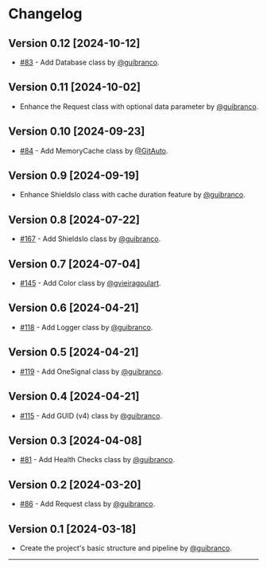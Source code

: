 # Changelog

## Version 0.12 [2024-10-12]

- [#83](https://github.com/guibranco/pancake/issues/83) - Add Database class by [@guibranco](https://github.com/guibranco).

## Version 0.11 [2024-10-02]

- Enhance the Request class with optional data parameter by [@guibranco](https://github.com/guibranco).

## Version 0.10 [2024-09-23]

- [#84](https://github.com/guibranco/pancake/issues/84) - Add MemoryCache class by [@GitAuto](https://github.com/apps/gitauto-ai).

## Version 0.9 [2024-09-19]

- Enhance ShieldsIo class with cache duration feature by [@guibranco](https://github.com/guibranco).

## Version 0.8 [2024-07-22]

- [#167](https://github.com/guibranco/pancake/issues/167) - Add ShieldsIo class by [@guibranco](https://github.com/guibranco).

## Version 0.7 [2024-07-04]

- [#145](https://github.com/guibranco/pancake/issues/145) - Add Color class by [@gvieiragoulart](https://github.com/gvieiragoulart).
  
## Version 0.6 [2024-04-21]

- [#118](https://github.com/guibranco/pancake/issues/118) - Add Logger class by [@guibranco](https://github.com/guibranco).

## Version 0.5 [2024-04-21]

- [#119](https://github.com/guibranco/pancake/issues/119) - Add OneSignal class by [@guibranco](https://github.com/guibranco).

## Version 0.4 [2024-04-21]

- [#115](https://github.com/guibranco/pancake/issues/115) - Add GUID (v4) class by [@guibranco](https://github.com/guibranco).

## Version 0.3 [2024-04-08]

- [#81](https://github.com/guibranco/pancake/issues/81) - Add Health Checks class by [@guibranco](https://github.com/guibranco).

## Version 0.2 [2024-03-20]

- [#86](https://github.com/guibranco/pancake/issues/86) - Add Request class by [@guibranco](https;//github.com/guibranco).

## Version 0.1 [2024-03-18]

- Create the project's basic structure and pipeline by [@guibranco](https;//github.com/guibranco).

----
